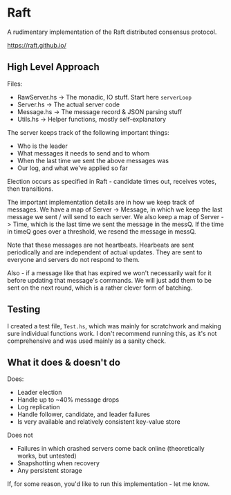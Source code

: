 Raft
====

A rudimentary implementation of the Raft distributed consensus protocol.

https://raft.github.io/

High Level Approach
-------------------

Files:
- RawServer.hs -> The monadic, IO stuff. Start here `serverLoop`
- Server.hs -> The actual server code
- Message.hs -> The message record & JSON parsing stuff
- Utils.hs -> Helper functions, mostly self-explanatory

The server keeps track of the following important things:
- Who is the leader
- What messages it needs to send and to whom
- When the last time we sent the above messages was
- Our log, and what we've applied so far

Election occurs as specified in Raft - candidate times out, receives votes, then transitions.

The important implementation details are in how we keep track of messages. We have a map of Server -> Message,
in which we keep the last message we sent / will send to each server. We also keep a map of Server -> Time, which is the
last time we sent the message in the messQ. If the time in timeQ goes over a threshold, we resend the message
in messQ.

Note that these messages are not heartbeats. Hearbeats are sent periodically and are independent of actual updates.
They are sent to everyone and servers do not respond to them.

Also - if a message like that has expired we won't necessarily wait for it before updating that message's commands. We will just add them to be sent on the next round, which is a rather clever form of batching.

Testing
-------
I created a test file, `Test.hs`, which was mainly for scratchwork and making sure individual functions work. I don't recommend running this, as it's not comprehensive and was used mainly as a sanity check.

What it does & doesn't do
-------------------------

Does:
- Leader election
- Handle up to ~40% message drops
- Log replication
- Handle follower, candidate, and leader failures
- Is very available and relatively consistent key-value store

Does not
- Failures in which crashed servers come back online (theoretically works, but untested)
- Snapshotting when recovery
- Any persistent storage


If, for some reason, you'd like to run this implementation - let me know.
